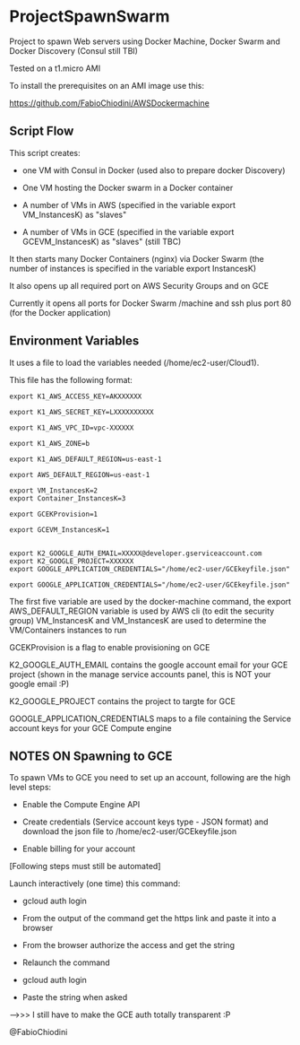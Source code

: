 # ProjectSpawnSwarm
Project to spawn Web servers using Docker Machine, Docker Swarm and Docker Discovery (Consul still TBI)

Tested on a t1.micro AMI

To install the prerequisites on an AMI image use this:

https://github.com/FabioChiodini/AWSDockermachine

## Script Flow

This script creates:

- one VM with Consul in Docker (used also to prepare docker Discovery)

- One VM hosting the Docker swarm in a Docker container

- A number of VMs in AWS (specified in the variable export VM_InstancesK) as "slaves"

- A number of VMs in GCE (specified in the variable export GCEVM_InstancesK) as "slaves" (still TBC) 


It then starts many Docker Containers (nginx) via Docker Swarm (the number of instances is specified in the variable export InstancesK)

It also opens up all required port on AWS Security Groups and on GCE

Currently it opens all ports for Docker Swarm /machine and ssh plus port 80 (for the Docker application)

## Environment Variables

It uses a file to load the variables needed (/home/ec2-user/Cloud1).

This file has the following format:

```
export K1_AWS_ACCESS_KEY=AKXXXXXX

export K1_AWS_SECRET_KEY=LXXXXXXXXXX

export K1_AWS_VPC_ID=vpc-XXXXXX

export K1_AWS_ZONE=b

export K1_AWS_DEFAULT_REGION=us-east-1

export AWS_DEFAULT_REGION=us-east-1

export VM_InstancesK=2
export Container_InstancesK=3

export GCEKProvision=1

export GCEVM_InstancesK=1


export K2_GOOGLE_AUTH_EMAIL=XXXXX@developer.gserviceaccount.com
export K2_GOOGLE_PROJECT=XXXXXX
export GOOGLE_APPLICATION_CREDENTIALS="/home/ec2-user/GCEkeyfile.json"

export GOOGLE_APPLICATION_CREDENTIALS="/home/ec2-user/GCEkeyfile.json"
```

The first five variable are used by the docker-machine command, the export AWS_DEFAULT_REGION variable is used by AWS cli (to edit the security group) VM_InstancesK and VM_InstancesK are used to determine the VM/Containers instances to run

GCEKProvision is a flag to enable provisioning on GCE

K2_GOOGLE_AUTH_EMAIL contains the google account email for your GCE project (shown in the manage service accounts panel, this is NOT your google email :P)

K2_GOOGLE_PROJECT contains the project to targte for GCE

GOOGLE_APPLICATION_CREDENTIALS maps to a file containing the Service account keys for your GCE Compute engine



## NOTES ON Spawning to GCE

To spawn VMs to GCE you need to set up an account, following are the high level steps:

- Enable the Compute Engine API

- Create credentials (Service account keys type - JSON format) and download the json file to /home/ec2-user/GCEkeyfile.json

- Enable billing for your account

[Following steps must still be automated]

Launch interactively (one time) this command:

- gcloud auth login

- From the output of the command get the https link and paste it into a browser

- From the browser authorize the access and get the string

- Relaunch the command

- gcloud auth login

- Paste the string when asked

-->>> I still have to make the GCE auth totally transparent :P


@FabioChiodini
